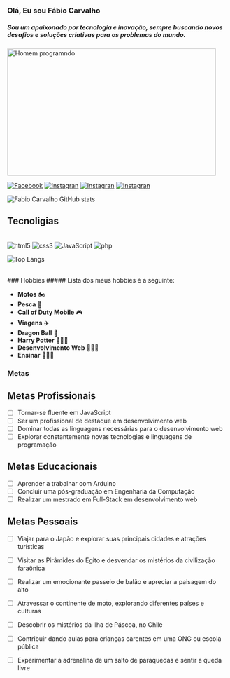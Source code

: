 ### Olá, Eu sou Fábio Carvalho  


##### Sou um apaixonado por tecnologia e inovação, sempre buscando novos desafios e soluções criativas para os problemas do mundo.

  <div style="display: inline-block; align:center;">
    <img src="https://camo.githubusercontent.com/cae12fddd9d6982901d82580bdf321d81fb299141098ca1c2d4891870827bf17/68747470733a2f2f6d69726f2e6d656469756d2e636f6d2f6d61782f313336302f302a37513379765349765f7430696f4a2d5a2e676966" alt="Homem programndo" height="290px" width="477">
</div>

  

[![Facebook](https://img.shields.io/badge/Facebook-1877F2?style=for-the-badge&logo=facebook&logoColor=white)](https://web.facebook.com/fabio.carvalho8)
[![Instagran](https://img.shields.io/badge/Instagram-E4405F?style=for-the-badge&logo=instagram&logoColor=white)](https://www.instagram.com/fabiodacb/)
[![Instagran](https://img.shields.io/badge/LinkedIn-0077B5?style=for-the-badge&logo=linkedin&logoColor=white)](https://www.linkedin.com/in/fabio-jonatas-oliveira-de-carvalho-916256221/)
[![Instagran](https://img.shields.io/badge/WhatsApp-25D366?style=for-the-badge&logo=whatsapp&logoColor=white)](https://wa.me/5514997320690)

![Fabio Carvalho GitHub stats](https://github-readme-stats.vercel.app/api?username=FabioCarvalho12&show_icons=true&theme=radical)

## Tecnoligias

<div style="display: inline_block"> <br>
<img align"center" alt="html5" src="https://img.shields.io/badge/HTML5-E34F26?style=for-the-badge&logo=html5&logoColor=white">
<img align"center" alt="css3" src="https://img.shields.io/badge/CSS3-1572B6?style=for-the-badge&logo=css3&logoColor=white">
<img align"center" alt="JavaScript" src="https://img.shields.io/badge/JavaScript-F7DF1E?style=for-the-badge&logo=javascript&logoColor=black">
<img align"center" alt="php" src="https://img.shields.io/badge/PHP-777BB4?style=for-the-badge&logo=php&logoColor=white">


![Top Langs](https://github-readme-stats.vercel.app/api/top-langs/?username=FabioCarvalho12&layout=compact)

</div><br>
### Hobbies
##### Lista dos meus hobbies é a seguinte:

- **Motos** 🏍️
- **Pesca** 🎣
- **Call of Duty Mobile** 🎮
- **Viagens** ✈️
- **Dragon Ball** 🐉
- **Harry Potter** 🧙🏻‍♂️
- **Desenvolvimento Web** 👨🏻‍💻
- **Ensinar** 👨🏻‍🏫

### Metas

## Metas Profissionais
- [ ] Tornar-se fluente em JavaScript
- [ ] Ser um profissional de destaque em desenvolvimento web
- [ ] Dominar todas as linguagens necessárias para o desenvolvimento web
- [ ] Explorar constantemente novas tecnologias e linguagens de programação

## Metas Educacionais
- [ ] Aprender a trabalhar com Arduino
- [ ] Concluir uma pós-graduação em Engenharia da Computação
- [ ] Realizar um mestrado em Full-Stack em desenvolvimento web

## Metas Pessoais
- [ ] Viajar para o Japão e explorar suas principais cidades e atrações turísticas
- [ ] Visitar as Pirâmides do Egito e desvendar os mistérios da civilização faraônica
- [ ] Realizar um emocionante passeio de balão e apreciar a paisagem do alto
- [ ] Atravessar o continente de moto, explorando diferentes países e culturas
- [ ] Descobrir os mistérios da Ilha de Páscoa, no Chile
- [ ] Contribuir dando aulas para crianças carentes em uma ONG ou escola pública
- [ ] Experimentar a adrenalina de um salto de paraquedas e sentir a queda livre



